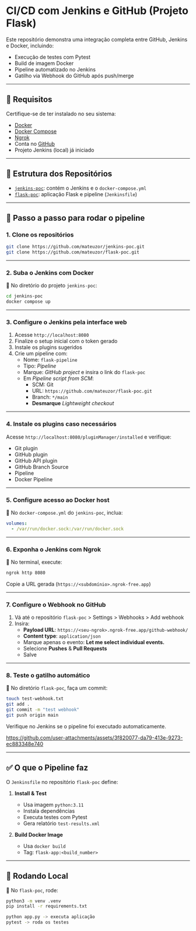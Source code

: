 # CI/CD com Jenkins e GitHub (Projeto Flask)

Este repositório demonstra uma integração completa entre GitHub, Jenkins e Docker, incluindo:

- Execução de testes com Pytest
- Build de imagem Docker
- Pipeline automatizado no Jenkins
- Gatilho via Webhook do GitHub após push/merge

---

## 🔧 Requisitos

Certifique-se de ter instalado no seu sistema:

- [Docker](https://www.docker.com/)
- [Docker Compose](https://docs.docker.com/compose/)
- [Ngrok](https://ngrok.com/)
- Conta no [GitHub](https://github.com/)
- Projeto Jenkins (local) já iniciado

---

## 🧱 Estrutura dos Repositórios

- [`jenkins-poc`](https://github.com/mateuzor/jenkins-poc): contém o Jenkins e o `docker-compose.yml`
- [`flask-poc`](https://github.com/mateuzor/flask-poc): aplicação Flask e pipeline (`Jenkinsfile`)

---

## 🚀 Passo a passo para rodar o pipeline

### 1. Clone os repositórios

```bash
git clone https://github.com/mateuzor/jenkins-poc.git
git clone https://github.com/mateuzor/flask-poc.git
```

---

### 2. Suba o Jenkins com Docker

📁 No diretório do projeto `jenkins-poc`:

```bash
cd jenkins-poc
docker compose up
```

---

### 3. Configure o Jenkins pela interface web

1. Acesse `http://localhost:8080`
2. Finalize o setup inicial com o token gerado
3. Instale os plugins sugeridos
4. Crie um pipeline com:
   - Nome: `flask-pipeline`
   - Tipo: _Pipeline_
   - Marque: _GitHub project_ e insira o link do `flask-poc`
   - Em _Pipeline script from SCM_:
     - SCM: Git
     - URL: `https://github.com/mateuzor/flask-poc.git`
     - Branch: `*/main`
     - **Desmarque** _Lightweight checkout_

---

### 4. Instale os plugins caso necessários

Acesse `http://localhost:8080/pluginManager/installed` e verifique:

- Git plugin
- GitHub plugin
- GitHub API plugin
- GitHub Branch Source
- Pipeline
- Docker Pipeline

---

### 5. Configure acesso ao Docker host

📁 No `docker-compose.yml` do `jenkins-poc`, inclua:

```yaml
volumes:
  - /var/run/docker.sock:/var/run/docker.sock
```

---

### 6. Exponha o Jenkins com Ngrok

📁 No terminal, execute:

```bash
ngrok http 8080
```

Copie a URL gerada (`https://<subdomínio>.ngrok-free.app`)

---

### 7. Configure o Webhook no GitHub

1. Vá até o repositório `flask-poc` > Settings > Webhooks > Add webhook
2. Insira:
   - **Payload URL**: `https://<seu-ngrok>.ngrok-free.app/github-webhook/`
   - **Content type**: `application/json`
   - Marque apenas o evento: **Let me select individual events.**
   - Selecione **Pushes** & **Pull Requests**
   - Salve

---

### 8. Teste o gatilho automático

📁 No diretório `flask-poc`, faça um commit:

```bash
touch test-webhook.txt
git add .
git commit -m "test webhook"
git push origin main
```

Verifique no Jenkins se o pipeline foi executado automaticamente.

https://github.com/user-attachments/assets/3f820077-da79-413e-9273-ec883348e740

---

## ✅ O que o Pipeline faz

O `Jenkinsfile` no repositório `flask-poc` define:

1. **Install & Test**

   - Usa imagem `python:3.11`
   - Instala dependências
   - Executa testes com Pytest
   - Gera relatório `test-results.xml`

2. **Build Docker Image**
   - Usa `docker build`
   - Tag: `flask-app:<build_number>`

---

## 🧪 Rodando Local

📁 No `flask-poc`, rode:

```bash
python3 -m venv .venv
pip install -r requirements.txt

python app.py -> executa aplicação
pytest -> roda os testes
```
